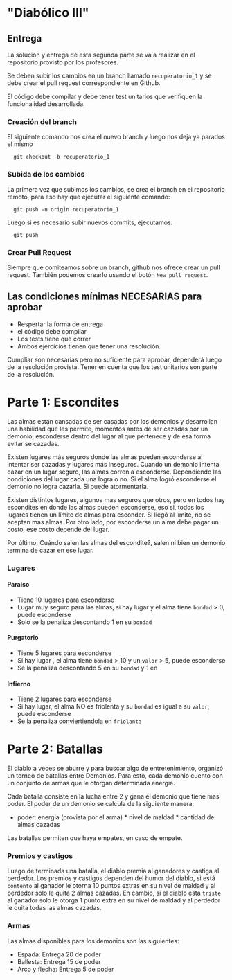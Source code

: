 # "Diabólico III"

## Entrega

La solución y entrega de esta segunda parte se va a realizar en el repositorio provisto por los profesores.

Se deben subir los cambios en un branch llamado `recuperatorio_1` y se debe crear el pull request correspondiente en Github.

El código debe compilar y debe tener test unitarios que verifiquen la funcionalidad desarrollada.


### Creación del branch

El siguiente comando nos crea el nuevo branch y luego nos deja ya parados el mismo

```console
  git checkout -b recuperatorio_1
```

### Subida de los cambios

La primera vez que subimos los cambios, se crea el branch en el repositorio remoto, para eso hay que ejecutar el siguiente comando:

```console
  git push -u origin recuperatorio_1
```

Luego si es necesario subir nuevos commits, ejecutamos:

```console
  git push
```

### Crear Pull Request

Siempre que comiteamos sobre un branch, github nos ofrece crear un pull request.
También podemos crearlo usando el botón `New pull request`.

## Las condiciones mínimas NECESARIAS para aprobar

- Respertar la forma de entrega
- el código debe compilar
- Los tests tiene que correr
- Ambos ejercicios tienen que tener una resolución.

Cumpliar son necesarias pero no suficiente para aprobar, dependerá luego de la resolución provista. Tener en cuenta que los test unitarios son parte de la resolución.


# Parte 1: Escondites
Las almas están cansadas de ser casadas por los demonios y desarrollan una habilidad que les permite, momentos antes de ser cazadas por un demonio, esconderse dentro del lugar al que pertenece y de esa forma evitar se cazadas.

Existen lugares más seguros donde las almas pueden esconderse al intentar ser cazadas y lugares más inseguros.
Cuando un demonio intenta cazar en un lugar seguro, las almas corren a esconderse. Dependiendo las condiciones del lugar cada una logra o no. Si el alma logró esconderse el demonio no logra cazarla. Si puede atormentarla.

Existen distintos lugares, algunos mas seguros que otros, pero en todos hay escondites en donde las almas pueden esconderse, eso si, todos los lugares tienen un límite de almas para esconder. Si llegó al límite, no se aceptan mas almas.
Por otro lado, por esconderse un alma debe pagar un costo, ese costo depende del lugar.

Por último, Cuándo salen las almas del escondite?, salen ni bien un demonio termina de cazar en ese lugar.

### Lugares

#### Paraíso
- Tiene 10 lugares para esconderse
- Lugar muy seguro para las almas, si hay lugar y el alma tiene `bondad` > 0, puede esconderse
- Solo se la penaliza descontando 1 en su `bondad`

#### Purgatorio
- Tiene 5 lugares para esconderse
- Si hay lugar , el alma tiene `bondad` > 10 y un `valor` > 5, puede esconderse
- Se la penaliza descontando 5 en su `bondad` y 1 en 

#### Infierno
- Tiene 2 lugares para esconderse
- Si hay lugar, el alma NO es friolenta y  su `bondad` es igual a su `valor`, puede esconderse
- Se la penaliza conviertiendola en `friolanta`

# Parte 2: Batallas
El diablo a veces se aburre y para buscar algo de entretenimiento, organizó un torneo de batallas entre Demonios.
Para esto, cada demonio cuento con un conjunto de armas que le otorgan determinada energia.

Cada batalla consiste en la lucha entre 2 y gana el demonio que tiene mas poder. 
El poder de un demonio se calcula de la siguiente manera:

- poder: energia (provista por el arma) * nivel de maldad * cantidad de almas cazadas

Las batallas permiten que haya empates, en caso de empate.

### Premios y castigos
Luego de terminada una batalla, el diablo premia al ganadores y castiga al perdedor. Los premios y castigos dependen del humor del diablo, si está `contento` al ganador le otorna 10 puntos extras en su nivel de maldad y al perdedor solo le quita 2 almas cazadas. En cambio, si el diablo esta `triste` al ganador solo le otorga 1 punto extra en su nivel de maldad y al perdedor le quita todas las almas cazadas.

### Armas
Las almas disponibles para los demonios son las siguientes:
- Espada: Entrega 20 de poder
- Ballesta: Entrega 15 de poder
- Arco y flecha: Entrega 5 de poder
